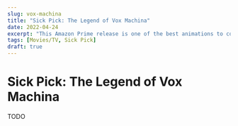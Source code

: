 ```yaml
---
slug: vox-machina
title: "Sick Pick: The Legend of Vox Machina"
date: 2022-04-24
excerpt: "This Amazon Prime release is one of the best animations to come out this year."
tags: [Movies/TV, Sick Pick]
draft: true
---
```


<!-- markdownlint-disable MD025 -->
# Sick Pick: The Legend of Vox Machina
<!-- markdownlint-disable MD025 -->

TODO
